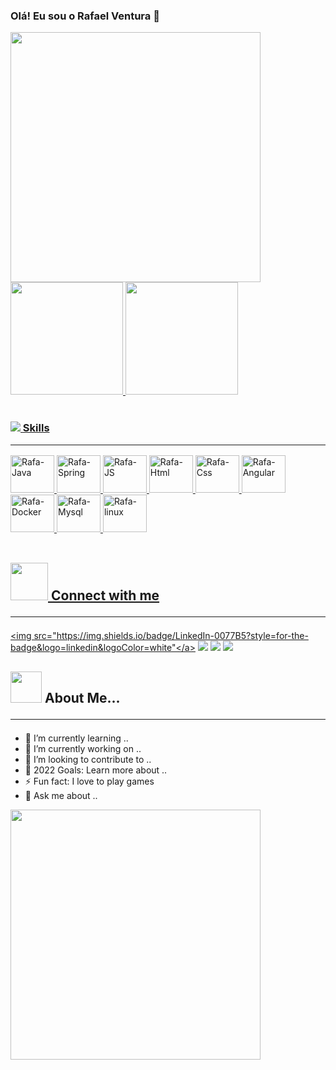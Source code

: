 ### Olá! Eu sou o Rafael Ventura 👋
<img src="https://www.animatedimages.org/data/media/562/animated-line-image-0429.gif" width="400px">



<div>
  
  <a href="*">
    <img  height=180rem" src="https://github-readme-stats.vercel.app/api?username=rc-ventura&theme=highcontrast&show_icons=true">   
    <img  height=180rem" src="https://github-readme-stats.vercel.app/api/top-langs/?username=rc-ventura&layout=compact&langs_count=16&theme=highcontrast">

</div>
  
 <div style= "display: inline_block"><br>
      
### <img src="https://icons8.com/icon/tuvCpPz2cODd/services">  Skills <hr> 

   
<img aligh= "center" height="60" width="70" alt="Rafa-Java" src="https://cdn.jsdelivr.net/gh/devicons/devicon/icons/java/java-original.svg" />
<img aligh= "center" height="60" width="70" alt="Rafa-Spring" src="https://cdn.jsdelivr.net/gh/devicons/devicon/icons/spring/spring-original.svg" /
<img aligh= "center" height="60" width="70" alt="Rafa-JS" src="https://cdn.jsdelivr.net/gh/devicons/devicon/icons/javascript/javascript-original.svg" />
<img aligh= "center" height="60" width="70" alt="Rafa-JS" src="https://cdn.jsdelivr.net/gh/devicons/devicon/icons/javascript/javascript-original.svg" />         
<img aligh= "center" height="60" width="70" alt="Rafa-Html" src="https://cdn.jsdelivr.net/gh/devicons/devicon/icons/html5/html5-original.svg" />
<img aligh= "center" height="60" width="70" alt="Rafa-Css"   src="https://cdn.jsdelivr.net/gh/devicons/devicon/icons/css3/css3-original.svg" />        
<img aligh= "center" height="60" width="70" alt="Rafa-Angular"   src="https://cdn.jsdelivr.net/gh/devicons/devicon/icons/angularjs/angularjs-original.svg" />      
<img aligh= "center" height="60" width="70" alt="Rafa-Docker"  src="https://cdn.jsdelivr.net/gh/devicons/devicon/icons/docker/docker-original.svg" />  
<img aligh= "center" height="60" width="70" alt="Rafa-Mysql"src="https://cdn.jsdelivr.net/gh/devicons/devicon/icons/mysql/mysql-original.svg" />                  
<img aligh= "center" height="60" width="70" alt="Rafa-linux"  src="https://cdn.jsdelivr.net/gh/devicons/devicon/icons/linux/linux-original.svg" />
       
</div>       
<Br>

<div>
 
##  <img src="https://media.giphy.com/media/LnQjpWaON8nhr21vNW/giphy.gif" width="60"> Connect with me <hr>

<a href="https://www.linkedin.com/in/dev-ventura" target="blank_"> <img src="https://img.shields.io/badge/LinkedIn-0077B5?style=for-the-badge&logo=linkedin&logoColor=white"</a>
<a href="mailto:@gmail.com"><img src="https://img.shields.io/badge/Gmail-D14836?style=for-the-badge&logo=gmail&logoColor=white"></a>
<a href="#"> <img src= "https://img.shields.io/badge/Telegram-2CA5E0?style=for-the-badge&logo=telegram&logoColor=white"></a>
<a href="https://www.instagram.com/rafaelventurarj"><img src= "https://img.shields.io/badge/Instagram-E4405F?style=for-the-badge&logo=instagram&logoColor=white"></a>

</div>


<div>

## <img src="https://media.giphy.com/media/VgCDAzcKvsR6OM0uWg/giphy.gif" width="50"> About Me... <hr>

- 🔗 I’m currently learning ..
- 🔭 I’m currently working on ..
- 👐 I’m looking to contribute to ..
- 🥅 2022 Goals: Learn more about ..
- ⚡ Fun fact: I love to play games
- 💬 Ask me about ..

<img src="https://www.animatedimages.org/data/media/562/animated-line-image-0429.gif" width="400px">

</div>

          
      
      
